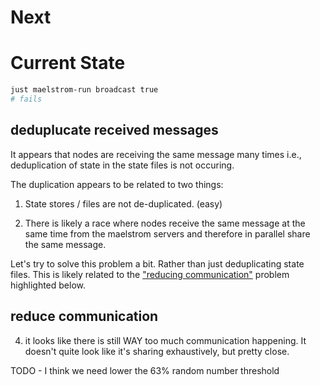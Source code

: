 # Next

# Current State

```bash
just maelstrom-run broadcast true
# fails
```

## deduplucate received messages

It appears that nodes are receiving the same message many times i.e., deduplication of state in the
state files is not occuring.

The duplication appears to be related to two things:

1. State stores / files are not de-duplicated. (easy)

2. There is likely a race where nodes receive the same message at the same time from the maelstrom servers and
therefore in parallel share the same message.

Let's try to solve this problem a bit. Rather than just deduplicating state files. This is likely related
to the ["reducing communication"](#reducing-communication) problem highlighted below. 

## reduce communication

4. it looks like there is still WAY too much communication happening. It doesn't quite look like it's sharing
exhaustively, but pretty close.

TODO - I think we need lower the 63% random number threshold
